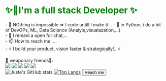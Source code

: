 
<h1 style='color:green;';>✨👋I'm a full stack Developer <!--from Congo-Brazzaville-->✨</h1>
- 🔭 NOthing is impossible => I code untill I make it...
- 🌱 in Python, i do a bit of DevOPs, ML, Data Science (Analyis,visualazation,...) <br><!--- 👯 I’m looking to collaborate on ...-->
- 💬 I remani a open for chat,...<br>
- 📫 How to reach me: ...<br>
- ⚡ I build your product, vision faster & strategically!...⚡<br>

🚀 weaponary friends👯:<br>
<img src='https://img.icons8.com/color/48/000000/javascript.png'></img>
<img src='https://img.icons8.com/color/48/000000/python.png'></img>
<img src='https://img.icons8.com/color/48/000000/html-5.png'></img>
<img src='https://img.icons8.com/color/48/000000/css3.png'></img>
<img src='https://img.icons8.com/color/48/000000/typescript.png'></img> <br>
![Juste's GitHub stats](https://github-readme-stats.vercel.app/api?username=MysteriousSonOfGod&show_icons=true&theme=merko)
[![Top Langs](https://github-readme-stats.vercel.app/api/top-langs/?username=MysteriousSonOfGod&layout=compact)](https://github.com/anuraghazra/github-readme-stats) 
<button> Reach me </button>
